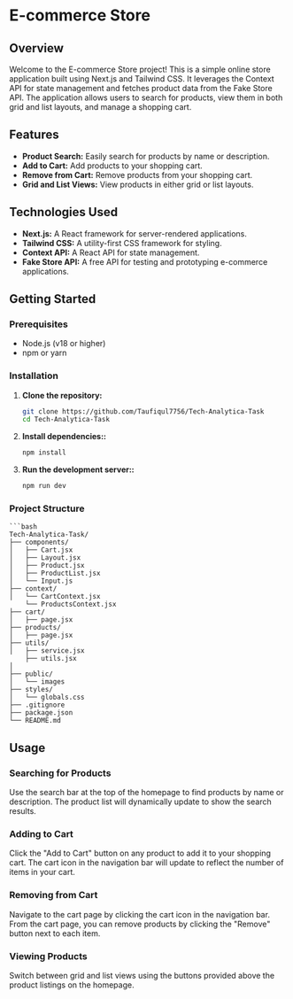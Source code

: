 # E-commerce Store

## Overview

Welcome to the E-commerce Store project! This is a simple online store application built using Next.js and Tailwind CSS. It leverages the Context API for state management and fetches product data from the Fake Store API. The application allows users to search for products, view them in both grid and list layouts, and manage a shopping cart.

## Features

- **Product Search:** Easily search for products by name or description.
- **Add to Cart:** Add products to your shopping cart.
- **Remove from Cart:** Remove products from your shopping cart.
- **Grid and List Views:** View products in either grid or list layouts.

## Technologies Used

- **Next.js:** A React framework for server-rendered applications.
- **Tailwind CSS:** A utility-first CSS framework for styling.
- **Context API:** A React API for state management.
- **Fake Store API:** A free API for testing and prototyping e-commerce applications.

## Getting Started

### Prerequisites

- Node.js (v18 or higher)
- npm or yarn

### Installation

1. **Clone the repository:**

   ```bash
   git clone https://github.com/Taufiqul7756/Tech-Analytica-Task
   cd Tech-Analytica-Task

   ```

2. **Install dependencies::**

   ```bash
   npm install

   ```

3. **Run the development server::**
   ```bash
   npm run dev
   ```

### Project Structure

    ```bash
    Tech-Analytica-Task/
    ├── components/
    │   ├── Cart.jsx
    │   ├── Layout.jsx
    │   ├── Product.jsx
    │   ├── ProductList.jsx
    │   └── Input.js
    ├── context/
    │   └── CartContext.jsx
        └── ProductsContext.jsx
    ├── cart/
    │   ├── page.jsx
    ├── products/
    │   ├── page.jsx
    ├── utils/
    │   ├── service.jsx
        ├── utils.jsx
    │
    ├── public/
    │   └── images
    ├── styles/
    │   └── globals.css
    ├── .gitignore
    ├── package.json
    └── README.md

## Usage

### Searching for Products

Use the search bar at the top of the homepage to find products by name or description. The product list will dynamically update to show the search results.

### Adding to Cart

Click the "Add to Cart" button on any product to add it to your shopping cart. The cart icon in the navigation bar will update to reflect the number of items in your cart.

### Removing from Cart

Navigate to the cart page by clicking the cart icon in the navigation bar. From the cart page, you can remove products by clicking the "Remove" button next to each item.

### Viewing Products

Switch between grid and list views using the buttons provided above the product listings on the homepage.
